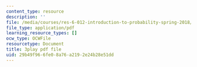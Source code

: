 ```yaml
---
content_type: resource
description: ''
file: /media/courses/res-6-012-introduction-to-probability-spring-2018/29b49f966fe08a76a2192e24b28e51dd_VJhDWandNwc.pdf
file_type: application/pdf
learning_resource_types: []
ocw_type: OCWFile
resourcetype: Document
title: 3play pdf file
uid: 29b49f96-6fe0-8a76-a219-2e24b28e51dd
---
```

